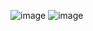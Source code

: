 ![image](https://github.com/user-attachments/assets/27932478-687e-4fce-8475-42f284c02882)
![image](https://github.com/user-attachments/assets/8a6ae61b-1431-4ebf-8b1f-f7e50976ff69)
